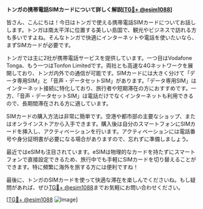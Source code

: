 **トンガの携帯電話SIMカードについて詳しく解説[[TG💪+ @esim1088](https://t.me/s/esim1088)]**

皆さん、こんにちは！今日はトンガで使える携帯電話SIMカードについてお話しします。トンガは南太平洋に位置する美しい島国で、観光やビジネスで訪れる方も多いですよね。そんなトンガで快適にインターネットや電話を使いたいなら、まずSIMカードが必要です。

トンガでは主に2社が携帯電話サービスを提供しています。一つ目はVodafone Tonga、もう一つはTonfon Limitedです。両社とも高速な4Gネットワークを展開しており、トンガ内外での通信が可能です。SIMカードには大きく分けて「データ専用SIM」と「音声・データセットSIM」があります。「データ専用SIM」はインターネット接続に特化しており、旅行者や短期滞在の方におすすめです。一方、「音声・データセットSIM」は電話だけでなくインターネットも利用できるので、長期間滞在される方に適しています。

SIMカードの購入方法は非常に簡単です。空港や都市部の主要なショップ、またはオンラインストアから入手できます。購入後は自分のスマートフォンにSIMカードを挿入し、アクティベーションを行います。アクティベーションには電話番号や身分証明書が必要になる場合がありますので、忘れずに準備しましょう。

最近ではeSIMも注目されています。eSIMは物理的なカードを持たずにスマートフォンで直接設定できるため、旅行中でも手軽にSIMカードを切り替えることができます。特に頻繁に海外を旅する方には便利ですね！

最後に、トンガのSIMカードを使って快適な滞在を楽しんでくださいね。もし疑問があれば、ぜひ[TG💪+ @esim1088](https://t.me/s/esim1088)までお気軽にお問い合わせください。

[[TG💪+ @esim1088](https://t.me/s/esim1088) ![Image](https://i.postimg.cc/Y0z9fWf4/image.png)]